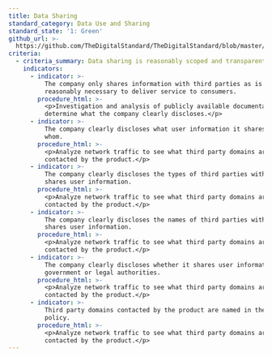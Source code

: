 ```yaml
---
title: Data Sharing
standard_category: Data Use and Sharing
standard_state: '1: Green'
github_url: >-
  https://github.com/TheDigitalStandard/TheDigitalStandard/blob/master/Privacy%20(Is%20it%20private%3F)%2FData%20Use%20and%20Sharing%2FData%20sharing.yaml
criteria:
  - criteria_summary: Data sharing is reasonably scoped and transparent.
    indicators:
      - indicator: >-
          The company only shares information with third parties as is
          reasonably necessary to deliver service to consumers.
        procedure_html: >-
          <p>Investigation and analysis of publicly available documentation to
          determine what the company clearly discloses.</p>
      - indicator: >-
          The company clearly discloses what user information it shares with
          whom.
        procedure_html: >-
          <p>Analyze network traffic to see what third party domains are
          contacted by the product.</p>
      - indicator: >-
          The company clearly discloses the types of third parties with which it
          shares user information.
        procedure_html: >-
          <p>Analyze network traffic to see what third party domains are
          contacted by the product.</p>
      - indicator: >-
          The company clearly discloses the names of third parties with which it
          shares user information.
        procedure_html: >-
          <p>Analyze network traffic to see what third party domains are
          contacted by the product.</p>
      - indicator: >-
          The company clearly discloses whether it shares user information with
          government or legal authorities.
        procedure_html: >-
          <p>Analyze network traffic to see what third party domains are
          contacted by the product.</p>
      - indicator: >-
          Third party domains contacted by the product are named in the privacy
          policy.
        procedure_html: >-
          <p>Analyze network traffic to see what third party domains are
          contacted by the product.</p>
---
```


